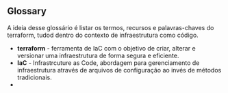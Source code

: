 ## Glossary
A ideia desse glossário é listar os termos, recursos e palavras-chaves do terraform, tudod dentro do contexto de infraestrutura como código.

- **terraform** - ferramenta de IaC com o objetivo de criar, alterar e versionar uma infraestrutura de forma segura e eficiente.
- **IaC** - Infrastrcuture as Code, abordagem para gerenciamento de infraestrutura através de arquivos de configuração ao invés de métodos tradicionais.
- 


